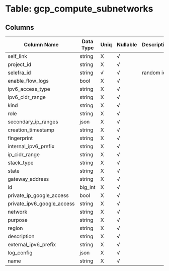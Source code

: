 # Table: gcp_compute_subnetworks

## Columns 

|  Column Name   |  Data Type  | Uniq | Nullable | Description | 
|  ----  | ----  | ----  | ----  | ---- | 
| self_link | string | X | √ |  | 
| project_id | string | X | √ |  | 
| selefra_id | string | √ | √ | random id | 
| enable_flow_logs | bool | X | √ |  | 
| ipv6_access_type | string | X | √ |  | 
| ipv6_cidr_range | string | X | √ |  | 
| kind | string | X | √ |  | 
| role | string | X | √ |  | 
| secondary_ip_ranges | json | X | √ |  | 
| creation_timestamp | string | X | √ |  | 
| fingerprint | string | X | √ |  | 
| internal_ipv6_prefix | string | X | √ |  | 
| ip_cidr_range | string | X | √ |  | 
| stack_type | string | X | √ |  | 
| state | string | X | √ |  | 
| gateway_address | string | X | √ |  | 
| id | big_int | X | √ |  | 
| private_ip_google_access | bool | X | √ |  | 
| private_ipv6_google_access | string | X | √ |  | 
| network | string | X | √ |  | 
| purpose | string | X | √ |  | 
| region | string | X | √ |  | 
| description | string | X | √ |  | 
| external_ipv6_prefix | string | X | √ |  | 
| log_config | json | X | √ |  | 
| name | string | X | √ |  | 


